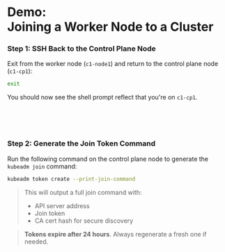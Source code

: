 # Demo:<br>Joining a Worker Node to a Cluster
### Step 1: SSH Back to the Control Plane Node
Exit from the worker node (`c1-node1`) and return to the control plane node (`c1-cp1`):
```bash
exit
```

You should now see the shell prompt reflect that you're on `c1-cp1`.

<br><br><br>

### Step 2: Generate the Join Token Command
Run the following command on the control plane node to generate the `kubeadm join` command:
```bash
kubeadm token create --print-join-command
```

> This will output a full join command with:
> - API server address
> - Join token
> - CA cert hash for secure discovery

> **Tokens expire after 24 hours**. Always regenerate a fresh one if needed.
